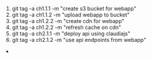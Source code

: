 




1. git tag -a ch1.1.1 -m "create s3 bucket for webapp"
2. git tag -a ch1.1.2 -m "upload webapp to bucket"
3. git tag -a ch1.2.2 -m "create cdn for webapp"
4. git tag -a ch1.2.2 -m "refresh cache on cdn"
5. git tag -a ch2.1.1 -m "deploy api using claudiajs"
6. git tag -a ch2.1.2 -m "use api endpoints from webapp"
- 